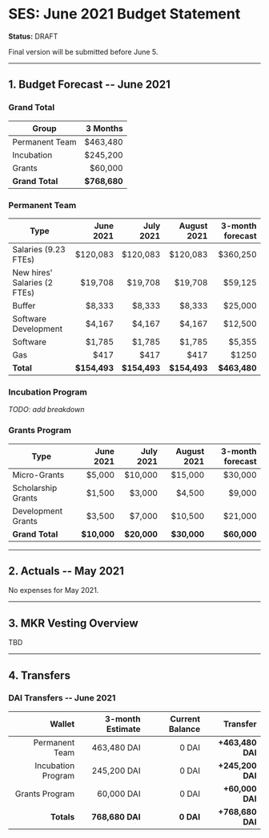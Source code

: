 # SES: June 2021 Budget Statement

**Status:** DRAFT

Final version will be submitted before June 5.

---

## 1. Budget Forecast -- June 2021

### Grand Total

| Group           | 3 Months       |
|-----------------|---------------:|
| Permanent Team  |       $463,480 |
| Incubation      |       $245,200 |
| Grants          |        $60,000 |
| **Grand Total** |   **$768,680** |

### Permanent Team

| Type                         |     June 2021 |     July 2021 |   August 2021 |     3-month forecast |
|------------------------------|--------------:|--------------:|--------------:|---------------------:|
| Salaries  (9.23 FTEs)        |      $120,083 |      $120,083 |      $120,083 |             $360,250 |
| New hires' Salaries (2 FTEs) |       $19,708 |       $19,708 |       $19,708 |              $59,125 |
| Buffer                       |        $8,333 |        $8,333 |        $8,333 |              $25,000 |
| Software Development         |        $4,167 |        $4,167 |        $4,167 |              $12,500 |
| Software                     |        $1,785 |        $1,785 |        $1,785 |               $5,355 |
| Gas                          |          $417 |          $417 |          $417 |                $1250 |
| **Total**                    |   **$154,493**|   **$154,493**|   **$154,493**|          **$463,480**|

### Incubation Program

*TODO: add breakdown*

### Grants Program 

| Type                         |     June 2021 |     July 2021 |   August 2021 |     3-month forecast |
|------------------------------|--------------:|--------------:|--------------:|---------------------:|
| Micro-Grants                 |        $5,000 |      $10,000  |       $15,000 |              $30,000 |
| Scholarship Grants           |        $1,500 |       $3,000  |        $4,500 |               $9,000 |
| Development Grants           |        $3,500 |       $7,000  |       $10,500 |              $21,000 |
| **Grand Total**              |    **$10,000**|    **$20,000**|    **$30,000**|           **$60,000**|

---

## 2. Actuals -- May 2021

No expenses for May 2021.

---

## 3. MKR Vesting Overview

TBD

---

## 4. Transfers

### DAI Transfers -- June 2021

|             Wallet | 3-month Estimate | Current Balance |         Transfer |
|-------------------:|-----------------:|----------------:|-----------------:|
|     Permanent Team |      463,480 DAI |           0 DAI | **+463,480 DAI** |
| Incubation Program |      245,200 DAI |           0 DAI | **+245,200 DAI** |
|     Grants Program |       60,000 DAI |           0 DAI |  **+60,000 DAI** |
|     **Totals**     |  **768,680 DAI** |       **0 DAI** | **+768,680 DAI** |
